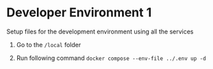 # Developer Environment 1

Setup files for the development environment using all the services

1. Go to the `/local` folder

2. Run following command
```docker compose --env-file ../.env up -d```
